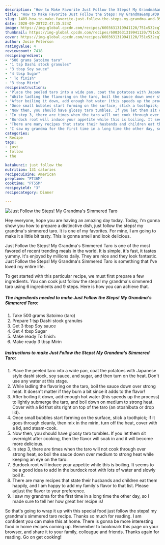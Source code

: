 ```yaml
---
description: "How to Make Favorite Just Follow the Steps! My Grandma&amp;#39;s Simmered Taro"
title: "How to Make Favorite Just Follow the Steps! My Grandma&amp;#39;s Simmered Taro"
slug: 1409-how-to-make-favorite-just-follow-the-steps-my-grandma-and-39-s-simmered-taro
date: 2020-09-28T22:47:35.524Z
image: https://img-global.cpcdn.com/recipes/6003631319941120/751x532cq70/just-follow-the-steps-my-grandmas-simmered-taro-recipe-main-photo.jpg
thumbnail: https://img-global.cpcdn.com/recipes/6003631319941120/751x532cq70/just-follow-the-steps-my-grandmas-simmered-taro-recipe-main-photo.jpg
cover: https://img-global.cpcdn.com/recipes/6003631319941120/751x532cq70/just-follow-the-steps-my-grandmas-simmered-taro-recipe-main-photo.jpg
author: Josie Peterson
ratingvalue: 4
reviewcount: 7418
recipeingredient:
- "500 grams Satoimo taro"
- "1 tsp Dashi stock granules"
- "3 tbsp Soy sauce"
- "4 tbsp Sugar"
- " To finish"
- "3 tbsp Mirin"
recipeinstructions:
- "Place the peeled taro into a wide pan, coat the potatoes with Japanese style dashi stock, soy sauce, and sugar, and then turn on the heat. Don&#39;t use any water at this stage."
- "While ladling the flavoring on the taro, boil the sauce down over strong heat. It doesn&#39;t matter if they burn a bit since it adds to the flavor!"
- "After boiling it down, add enough hot water (this speeds up the process) to lightly submerge the taro, and boil down on medium to strong heat. Cover with a lid that sits right on top of the taro (an otoshibuta or drop lid)."
- "Once small bubbles start forming on the surface, stick a toothpick; if it goes through cleanly, then mix in the mirin, turn off the heat, cover with a lid, and steam-cook."
- "Now then, you should have glossy taro tumbles. If you let them sit overnight after cooking, then the flavor will soak in and it will become more delicious."
- "In step 3, there are times when the taro will not cook through over strong heat, so boil the sauce down over medium to strong heat while keeping an eye on the taro."
- "Burdock root will induce your appetite while this is boiling. It seems to be a good idea to add in the burdock root with lots of water and slowly boil it."
- "There are many recipes that state their husbands and children eat them happily, and I am happy to add my family&#39;s flavor to that list. Please adjust the flavor to your preference."
- "I saw my grandma for the first time in a long time the other day, so I made sure to tell her how great her recipe is!"
categories:
- Recipe
tags:
- just
- follow
- the

katakunci: just follow the 
nutrition: 131 calories
recipecuisine: American
preptime: "PT36M"
cooktime: "PT55M"
recipeyield: "3"
recipecategory: Dinner

---
```



![Just Follow the Steps! My Grandma&#39;s Simmered Taro](https://img-global.cpcdn.com/recipes/6003631319941120/751x532cq70/just-follow-the-steps-my-grandmas-simmered-taro-recipe-main-photo.jpg)

Hey everyone, hope you are having an amazing day today. Today, I'm gonna show you how to prepare a distinctive dish, just follow the steps! my grandma&#39;s simmered taro. It is one of my favorites. For mine, I am going to make it a little bit tasty. This is gonna smell and look delicious.



Just Follow the Steps! My Grandma&#39;s Simmered Taro is one of the most favored of recent trending meals in the world. It is simple, it's fast, it tastes yummy. It's enjoyed by millions daily. They are nice and they look fantastic. Just Follow the Steps! My Grandma&#39;s Simmered Taro is something that I've loved my entire life.


To get started with this particular recipe, we must first prepare a few ingredients. You can cook just follow the steps! my grandma&#39;s simmered taro using 6 ingredients and 9 steps. Here is how you can achieve that.

<!--inarticleads1-->

##### The ingredients needed to make Just Follow the Steps! My Grandma&#39;s Simmered Taro:

1. Take 500 grams Satoimo (taro)
1. Prepare 1 tsp Dashi stock granules
1. Get 3 tbsp Soy sauce
1. Get 4 tbsp Sugar
1. Make ready  To finish:
1. Make ready 3 tbsp Mirin




<!--inarticleads2-->

##### Instructions to make Just Follow the Steps! My Grandma&#39;s Simmered Taro:

1. Place the peeled taro into a wide pan, coat the potatoes with Japanese style dashi stock, soy sauce, and sugar, and then turn on the heat. Don&#39;t use any water at this stage.
1. While ladling the flavoring on the taro, boil the sauce down over strong heat. It doesn&#39;t matter if they burn a bit since it adds to the flavor!
1. After boiling it down, add enough hot water (this speeds up the process) to lightly submerge the taro, and boil down on medium to strong heat. Cover with a lid that sits right on top of the taro (an otoshibuta or drop lid).
1. Once small bubbles start forming on the surface, stick a toothpick; if it goes through cleanly, then mix in the mirin, turn off the heat, cover with a lid, and steam-cook.
1. Now then, you should have glossy taro tumbles. If you let them sit overnight after cooking, then the flavor will soak in and it will become more delicious.
1. In step 3, there are times when the taro will not cook through over strong heat, so boil the sauce down over medium to strong heat while keeping an eye on the taro.
1. Burdock root will induce your appetite while this is boiling. It seems to be a good idea to add in the burdock root with lots of water and slowly boil it.
1. There are many recipes that state their husbands and children eat them happily, and I am happy to add my family&#39;s flavor to that list. Please adjust the flavor to your preference.
1. I saw my grandma for the first time in a long time the other day, so I made sure to tell her how great her recipe is!




So that's going to wrap it up with this special food just follow the steps! my grandma&#39;s simmered taro recipe. Thanks so much for reading. I am confident you can make this at home. There is gonna be more interesting food in home recipes coming up. Remember to bookmark this page on your browser, and share it to your family, colleague and friends. Thanks again for reading. Go on get cooking!
